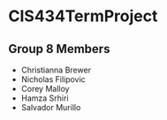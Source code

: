 # CIS434TermProject

## Group 8 Members


+ Christianna Brewer
+ Nicholas Filipovic
+ Corey Malloy
+ Hamza Srhiri
+ Salvador Murillo